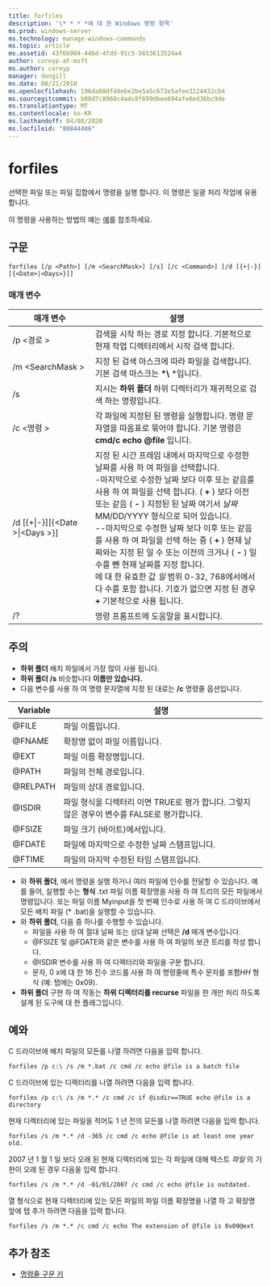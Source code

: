 ```yaml
---
title: forfiles
description: '\* * * *에 대 한 Windows 명령 항목'
ms.prod: windows-server
ms.technology: manage-windows-commands
ms.topic: article
ms.assetid: 43f6b004-446d-4fdd-91c5-5653613524a4
author: coreyp-at-msft
ms.author: coreyp
manager: dongill
ms.date: 08/21/2018
ms.openlocfilehash: 196da88dfd4ebe2be5a5c673e5afee3224432cb4
ms.sourcegitcommit: b00d7c8968c4adc8f699dbee694afe6ed36bc9de
ms.translationtype: MT
ms.contentlocale: ko-KR
ms.lasthandoff: 04/08/2020
ms.locfileid: "80844486"
---
```

# <a name="forfiles"></a>forfiles



선택한 파일 또는 파일 집합에서 명령을 실행 합니다. 이 명령은 일괄 처리 작업에 유용합니다.

이 명령을 사용하는 방법의 예는 [예](#BKMK_examples)를 참조하세요.

## <a name="syntax"></a>구문

```
forfiles [/p <Path>] [/m <SearchMask>] [/s] [/c <Command>] [/d [{+|-}][{<Date>|<Days>}]]
```


### <a name="parameters"></a>매개 변수

|                     매개 변수                      |                                                                                                                                                                                                                                                                                                    설명                                                                                                                                                                                                                                                                                                     |
|----------------------------------------------------|--------------------------------------------------------------------------------------------------------------------------------------------------------------------------------------------------------------------------------------------------------------------------------------------------------------------------------------------------------------------------------------------------------------------------------------------------------------------------------------------------------------------------------------------------------------------------------------------------------------------|
|                     /p \<경로 >                     |                                                                                                                                                                                                                                                 검색을 시작 하는 경로 지정 합니다. 기본적으로 현재 작업 디렉터리에서 시작 검색 합니다.                                                                                                                                                                                                                                                  |
|                  /m \<SearchMask >                  |                                                                                                                                                                                                                                                           지정 된 검색 마스크에 따라 파일을 검색합니다. 기본 검색 마스크는 **\*\\** \*입니다.                                                                                                                                                                                                                                                           |
|                         /s                         |                                                                                                                                                                                                                                                                   지시는 **하위 폴더** 하위 디렉터리가 재귀적으로 검색 하는 명령입니다.                                                                                                                                                                                                                                                                    |
|                  /c \<명령 >                   |                                                                                                                                                                                                                                  각 파일에 지정된 된 명령을 실행합니다. 명령 문자열을 따옴표로 묶어야 합니다. 기본 명령은 **cmd/c echo @file** 입니다.                                                                                                                                                                                                                                   |
| /d&nbsp;[{+\|-}]&#8288;[{\<Date >\|&#8288;\<Days >}] | 지정 된 시간 프레임 내에서 마지막으로 수정한 날짜를 사용 하 여 파일을 선택합니다.</br>-마지막으로 수정한 날짜 보다 이후 또는 같음를 사용 하 여 파일을 선택 합니다. ( **+** ) 보다 이전 또는 같음 ( **-** ) 지정된 된 날짜 여기서 *날짜* MM/DD/YYYY 형식으로 되어 있습니다.</br>--마지막으로 수정한 날짜 보다 이후 또는 같음를 사용 하 여 파일을 선택 하는 중 ( **+** ) 현재 날짜와는 지정 된 일 수 또는 이전의 크거나 ( **-** ) 일 수를 뺀 현재 날짜를 지정 합니다.</br>에 대 한 유효한 값 *일* 범위 0-32, 768에서에서 다 수를 포함 합니다. 기호가 없으면 지정 된 경우 **+** 기본적으로 사용 됩니다. |
|                         /?                         |                                                                                                                                                                                                                                                                                        명령 프롬프트에 도움말을 표시합니다.                                                                                                                                                                                                                                                                                        |

## <a name="remarks"></a>주의

-   **하위 폴더** 배치 파일에서 가장 많이 사용 됩니다.
-   **하위 폴더 /s** 비슷합니다 **이름만 있습니다.**
-   다음 변수를 사용 하 여 명령 문자열에 지정 된 대로는 **/c** 명령줄 옵션입니다.  

|Variable|설명|
|--------|-----------|
|@FILE|파일 이름입니다.|
|@FNAME|확장명 없이 파일 이름입니다.|
|@EXT|파일 이름 확장명입니다.|
|@PATH|파일의 전체 경로입니다.|
|@RELPATH|파일의 상대 경로입니다.|
|@ISDIR|파일 형식을 디렉터리 이면 TRUE로 평가 합니다. 그렇지 않은 경우이 변수를 FALSE로 평가합니다.|
|@FSIZE|파일 크기 (바이트)에서입니다.|
|@FDATE|파일에 마지막으로 수정한 날짜 스탬프입니다.|
|@FTIME|파일의 마지막 수정된 타임 스탬프입니다.|

-   와 **하위 폴더**, 에서 명령을 실행 하거나 여러 파일에 인수를 전달할 수 있습니다. 예를 들어, 실행할 수는 **형식** .txt 파일 이름 확장명을 사용 하 여 트리의 모든 파일에서 명령입니다. 또는 파일 이름 Myinput을 첫 번째 인수로 사용 하 여 C 드라이브에서 모든 배치 파일 (* .bat)을 실행할 수 있습니다.
-   와 **하위 폴더**, 다음 중 하나를 수행할 수 있습니다.  
    -   파일을 사용 하 여 절대 날짜 또는 상대 날짜 선택은 **/d** 매개 변수입니다.
    -   @FSIZE 및 @FDATE와 같은 변수를 사용 하 여 파일의 보관 트리를 작성 합니다.
    -   @ISDIR 변수를 사용 하 여 디렉터리와 파일을 구분 합니다.
    -   문자, 0 x에 대 한 16 진수 코드를 사용 하 여 명령줄에 특수 문자를 포함*HH* 형식 (예: 탭에는 0x09).
-   **하위 폴더** 구현 하 여 작동는 **하위 디렉터리를 recurse** 파일을 한 개만 처리 하도록 설계 된 도구에 대 한 플래그입니다.

## <a name="examples"></a><a name=BKMK_examples></a>예와

C 드라이브에 배치 파일의 모든를 나열 하려면 다음을 입력 합니다.
```
forfiles /p c:\ /s /m *.bat /c cmd /c echo @file is a batch file
```
C 드라이브에 있는 디렉터리를 나열 하려면 다음을 입력 합니다.
```
forfiles /p c:\ /s /m *.* /c cmd /c if @isdir==TRUE echo @file is a directory
```
현재 디렉터리에 있는 파일을 적어도 1 년 전의 모든를 나열 하려면 다음을 입력 합니다.
```
forfiles /s /m *.* /d -365 /c cmd /c echo @file is at least one year old.
```
2007 년 1 월 1 일 보다 오래 된 현재 디렉터리에 있는 각 파일에 대해 텍스트 *파일* 의 기한이 오래 된 경우 다음을 입력 합니다.
```
forfiles /s /m *.* /d -01/01/2007 /c cmd /c echo @file is outdated. 
```
열 형식으로 현재 디렉터리에 있는 모든 파일의 파일 이름 확장명을 나열 하 고 확장명 앞에 탭 추가 하려면 다음을 입력 합니다.
```
forfiles /s /m *.* /c cmd /c echo The extension of @file is 0x09@ext 
```

## <a name="additional-references"></a>추가 참조

- [명령줄 구문 키](command-line-syntax-key.md)
